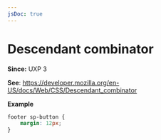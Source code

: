 ```yaml
---
jsDoc: true
---
```

# Descendant combinator

**Since:** UXP 3

**See**: https://developer.mozilla.org/en-US/docs/Web/CSS/Descendant_combinator

**Example**

```css
footer sp-button {
    margin: 12px;
}
```